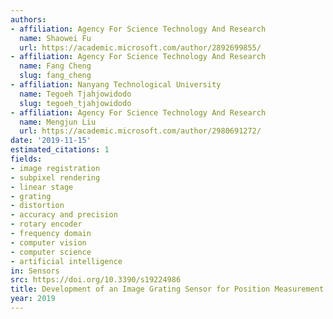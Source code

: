 ```yaml
---
authors:
- affiliation: Agency For Science Technology And Research
  name: Shaowei Fu
  url: https://academic.microsoft.com/author/2892699855/
- affiliation: Agency For Science Technology And Research
  name: Fang Cheng
  slug: fang_cheng
- affiliation: Nanyang Technological University
  name: Tegoeh Tjahjowidodo
  slug: tegoeh_tjahjowidodo
- affiliation: Agency For Science Technology And Research
  name: Mengjun Liu
  url: https://academic.microsoft.com/author/2980691272/
date: '2019-11-15'
estimated_citations: 1
fields:
- image registration
- subpixel rendering
- linear stage
- grating
- distortion
- accuracy and precision
- rotary encoder
- frequency domain
- computer vision
- computer science
- artificial intelligence
in: Sensors
src: https://doi.org/10.3390/s19224986
title: Development of an Image Grating Sensor for Position Measurement.
year: 2019
---
```

